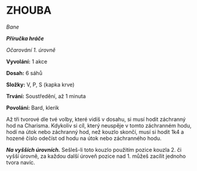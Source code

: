# ZHOUBA

*Bane*

***Příručka hráče***

*Očarování 1. úrovně*

**Vyvolání:** 1 akce

**Dosah:** 6 sáhů

**Složky:** V, P, S (kapka krve)

**Trvání:** Soustředění, až 1 minuta

**Povolání:** Bard, klerik

Až tři tvorové dle tvé volby, které vidíš v dosahu, si musí hodit záchranný hod na Charisma. Kdykoliv si cíl, který neuspěje v tomto záchranném hodu, hodí na útok nebo záchranný hod, než kouzlo skončí, musí si hodit 1k4 a hozené číslo odečíst od hodu na útok nebo záchranného hodu.

***Na vyšších úrovních.*** Sešleš-li toto kouzlo použitím pozice kouzla 2. či vyšší úrovně, za každou další úroveň pozice nad 1. můžeš zacílit jednoho tvora navíc.
